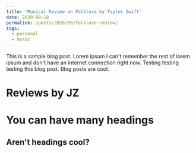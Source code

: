 ```yaml
---
title: 'Musical Review on Folklore by Taylor Swift'
date: 2020-09-18
permalink: /posts/2020/09/folklore-review/
tags:
  - personal
  - music
---
```


This is a sample blog post. Lorem ipsum I can't remember the rest of lorem ipsum and don't have an internet connection right now. Testing testing testing this blog post. Blog posts are cool.

Reviews by JZ
======

You can have many headings
======

Aren't headings cool?
------